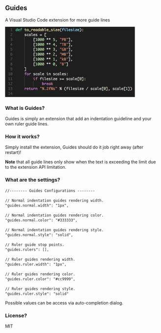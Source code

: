 ## Guides
A Visual Studio Code extension for more guide lines

![Screenshot](images/screenshot.png)

### What is Guides?
Guides is simply an extension that add an indentation guideline and your own ruler guide lines.

### How it works?
Simply install the extension, Guides should do it job right away (after restart)!

**Note** that all guide lines only show when the text is exceeding the limit due to the extension API limitation.

### What are the settings?
```
//-------- Guides Configurations --------

// Normal indentation guides rendering width.
"guides.normal.width": "1px",

// Normal indentation guides rendering color.
"guides.normal.color": "#333333",

// Normal indentation guides rendering style.
"guides.normal.style": "solid",

// Ruler guide stop points.
"guides.rulers": [],

// Ruler guides rendering width.
"guides.ruler.width": "1px",

// Ruler guides rendering color.
"guides.ruler.color": "#cc9999",

// Ruler guides rendering style.
"guides.ruler.style": "solid"
```
Possible values can be access via auto-completion dialog.

### License?
MIT
